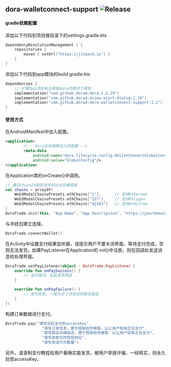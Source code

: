 dora-walletconnect-support
![Release](https://jitpack.io/v/dora4/dora-walletconnect-support.svg)
--------------------------------

#### gradle依赖配置

添加以下代码到项目根目录下的settings.gradle.kts
```kotlin
dependencyResolutionManagement { {
    repositories {
        maven { setUrl("https://jitpack.io") }
    }
}
```
添加以下代码到app模块的build.gradle.kts
```kotlin
dependencies {
    // 扩展包必须在有主框架dora的情况下使用
    implementation("com.github.dora4:dora:1.2.29")
    implementation("com.github.dora4:dview-alert-dialog:1.18")
    implementation("com.github.dora4:dora-walletconnect-support:1.1")
}
```

#### 使用方式

在AndroidManifest中加入配置。
```xml
<application>
        <!-- Dora生命周期注入的配置 -->
        <meta-data
            android:name="dora.lifecycle.config.WalletConnectGlobalConfig"
            android:value="GlobalConfig"/>
</application>
```
在Application类的onCreate()中调用。
```kotlin
// 通过chainId指定支持的以太坊兼容链
val chains = arrayOf(
    Web3ModalChainsPresets.ethChains["1"],      // 支持Ethereum
    Web3ModalChainsPresets.ethChains["137"],    // 支持Polygon
    Web3ModalChainsPresets.ethChains["42161"]   // 支持Arbitrum
)
DoraTrade.init(this, "App Name", "App Description", "https://yourdomain.com", chains)
```
与冷钱包建立连接。
```kotlin
DoraTrade.connectWallet()
```
在Activity中设置支付结果监听器，请提示用户不要关闭界面，等待支付完成，否则无法发货。如果PayListener在Application的
init()中注册，则在回调处发送消息给处理界面。
```kotlin
DoraTrade.setPayListener(object : DoraTrade.PayListener {
    override fun onPaySuccess() {
        // 支付成功，在此发货商品
    }

    override fun onPayFailure() {
        // 支付失败，一般为点了冷钱包的取消发送
    }
})
```
构建订单数据进行支付。
```kotlin
DoraTrade.pay("填写朵拉支付的accessKey",
                "填写订单信息，便于框架给你弹窗，以让用户知晓正在支付",
                "填写商品详细描述，便于框架给你弹窗，以让用户知晓正在支付",
                "填写收款方的钱包地址",
                "填写发送代币数量")
```
另外，请录制支付教程给用户看确实能发货。被用户举报诈骗，一经核实，则永久封禁accessKey。



